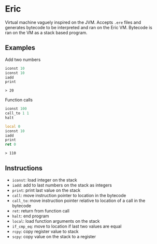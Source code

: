 # Eric
Virtual machine vaguely inspired on the JVM. Accepts `.ere` files and generates bytecode to be interpreted and ran on the Eric VM. Bytecode is ran on the VM as a stack based program.

## Examples
Add two numbers
```asm
iconst 10
iconst 10
iadd
print

> 20
```

Function calls
```asm
iconst 100
call_to 1 1
halt

local 0
iconst 10
iadd
print
ret 0

> 110
```

## Instructions
- `iconst`: load integer on the stack
- `iadd`: add to last numbers on the stack as integers
- `print`: print last value on the stack
- `call`: move instruction pointer to location in the bytecode
- `call_to`: move instruction pointer relative to location of a call in the bytecode
- `ret`: return from function call
- `halt`: end program
- `local`: load function arguments on the stack
- `if_cmp_eq`: move to location if last two values are equal
- `rcpy`: copy register value to stack
- `scpy`: copy value on the stack to a register

